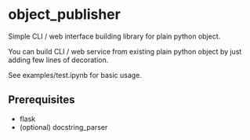 # object_publisher
Simple CLI / web interface building library for plain python object.

You can build CLI / web service from existing plain python object by just adding few lines of decoration.

See examples/test.ipynb for basic usage.

## Prerequisites
- flask
- (optional) docstring_parser
